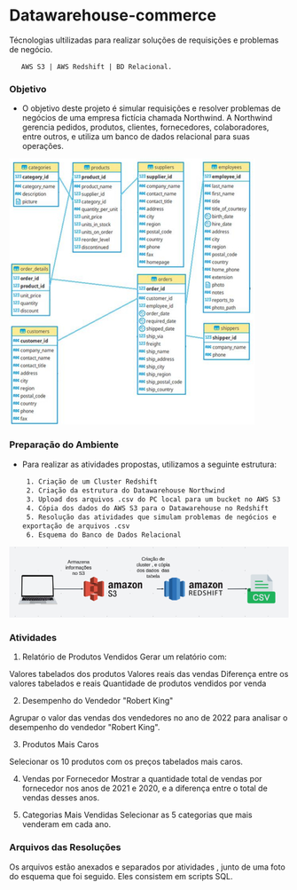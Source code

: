 # Datawarehouse-commerce
Técnologias ultilizadas para realizar soluções de requisições e problemas de negócio.

       AWS S3 | AWS Redshift | BD Relacional.

### Objetivo
- O objetivo deste projeto é simular requisições e resolver problemas de negócios de uma empresa fictícia chamada Northwind. A Northwind gerencia pedidos, produtos, clientes, fornecedores, colaboradores, entre outros, e utiliza um banco de dados relacional para suas operações.
  
![esquema](Esquema_tabela.jpg)

### Preparação do Ambiente
- Para realizar as atividades propostas, utilizamos a seguinte estrutura:

       1. Criação de um Cluster Redshift
       2. Criação da estrutura do Datawarehouse Northwind
       3. Upload dos arquivos .csv do PC local para um bucket no AWS S3
       4. Cópia dos dados do AWS S3 para o Datawarehouse no Redshift
       5. Resolução das atividades que simulam problemas de negócios e exportação de arquivos .csv
       6. Esquema do Banco de Dados Relacional


![esquema](Representacao.png)

### Atividades
1. Relatório de Produtos Vendidos
Gerar um relatório com:

Valores tabelados dos produtos
Valores reais das vendas
Diferença entre os valores tabelados e reais
Quantidade de produtos vendidos por venda

2. Desempenho do Vendedor "Robert King"

Agrupar o valor das vendas dos vendedores no ano de 2022 para analisar o desempenho do vendedor "Robert King".

3. Produtos Mais Caros

Selecionar os 10 produtos com os preços tabelados mais caros.

4. Vendas por Fornecedor
Mostrar a quantidade total de vendas por fornecedor nos anos de 2021 e 2020, e a diferença entre o total de vendas desses anos.

5. Categorias Mais Vendidas
Selecionar as 5 categorias que mais venderam em cada ano.



### Arquivos das Resoluções
Os arquivos estão anexados e separados por atividades , junto de uma foto do esquema que foi seguido. Eles consistem em scripts SQL.
